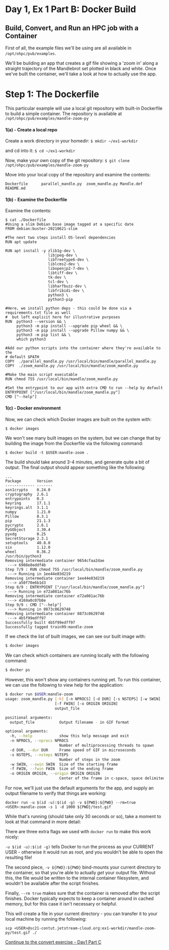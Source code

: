 # Day 1, Ex 1 Part B: Docker Build
## Build, Convert, and Run an HPC job with a Container

First of all, the example files we'll be using are all available
in `/opt/ohpc/pub/examples`.

We'll be building an app that creates a gif file showing a 'zoom in' along a 
straight trajectory of the Mandlebrot set plotted in black and white.
Once we've built the container, we'll take a look at how to actually use the app.

# Step 1: The Dockerfile
This particular example will use a local git repository with built-in 
Dockerfile to build a simple container. The repository is available at
```/opt/ohpc/pub/examples/mandle-zoom-py```

#### 1(a) - Create a local repo
Create a work directory in your homedir:
```$ mkdir ~/ex1-workdir```

and cd into it:
```$ cd ~/ex1-workdir```

Now, make your own copy of the git repository:
```$ git clone /opt/ohpc/pub/examples/mandle-zoom-py```

Move into your local copy of the repository and examine the contents:
```$ cd ./mandle-zoom-py && ls 
Dockerfile      parallel_mandle.py  zoom_mandle.py Mandle.def      README.md
```

#### 1(b) - Examine the Dockerfile
Examine the contents:
```$ cd ~/ex1-workdir
$ cat ./Dockerfile
#Using a slim Debian base image tagged at a specific date
FROM debian:buster-20210621-slim

#The next two steps install OS-level dependencies
RUN apt update

RUN apt install -y zlib1g-dev \
                   libjpeg-dev \
                   libfreetype6-dev \
                   liblcms2-dev \
                   libopenjp2-7-dev \
                   libtiff-dev \
                   tk-dev \
                   tcl-dev \
                   libharfbuzz-dev \
                   libfribidi-dev \
                   python3 \
                   python3-pip

#Here, we install python deps - this could be done via a requirements.txt file as well
#  but left explicit here for illustrative purposes
RUN  python3 --version && \
     python3 -m pip install --upgrade pip wheel && \
     python3 -m pip install --upgrade Pillow numpy && \
     python3 -m pip list && \
     which python3

#Add our python scripts into the container where they're available to the
# default $PATH
COPY  ./parallel_mandle.py /usr/local/bin/mandle/parallel_mandle.py
COPY  ./zoom_mandle.py /usr/local/bin/mandle/zoom_mandle.py

#Make the main script executable
RUN chmod 755 /usr/local/bin/mandle/zoom_mandle.py

#Set the entrypoint to our app with extra CMD to run --help by default
ENTRYPOINT ["/usr/local/bin/mandle/zoom_mandle.py"]
CMD ["--help"]
```

#### 1(c) - Docker environment
Now, we can check which Docker images are built on the system with:
```bash
$ docker images
```

We won't see many built images on the system, but we can change that by building
 the image from the Dockerfile via the following command:

```$ docker build -t $USER:mandle-zoom .```

The build should take around 3-4 minutes, and generate quite a bit of output.
The final output should appear something like the following:
```
...
Package       Version
------------- -------
asn1crypto    0.24.0
cryptography  2.6.1
entrypoints   0.3
keyring       17.1.1
keyrings.alt  3.1.1
numpy         1.21.0
Pillow        8.3.1
pip           21.1.3
pycrypto      2.6.1
PyGObject     3.30.4
pyxdg         0.25
SecretStorage 2.3.1
setuptools    40.8.0
six           1.12.0
wheel         0.36.2
/usr/bin/python3
Removing intermediate container 9654cfaa2dae
 ---> 6908e8eddf4b
Step 7/9 : RUN chmod 755 /usr/local/bin/mandle/zoom_mandle.py
 ---> Running in 1ee44e03d219
Removing intermediate container 1ee44e03d219
 ---> a50f70e6b1d3
Step 8/9 : ENTRYPOINT ["/usr/local/bin/mandle/zoom_mandle.py"]
 ---> Running in e72a081ac76b
Removing intermediate container e72a081ac76b
 ---> 4169a0c07b8e
Step 9/9 : CMD ["--help"]
 ---> Running in 0873c0629748
Removing intermediate container 0873c0629748
 ---> 4b5f99edff97
Successfully built 4b5f99edff97
Successfully tagged train99:mandle-zoom
```

If we check the list of built images, we can see our built image with:
```bash
$ docker images
```

We can check which containers are running locally with the following command:
```bash
$ docker ps
```
However, this won't show any containers running yet.  To run this container, we can use 
the following to view help for the application:
```bash
$ docker run $USER:mandle-zoom
usage: zoom_mandle.py [-h] [-n NPROCS] [-d DUR] [-s NSTEPS] [-w SWIN]
                      [-f FWIN] [-o ORIGIN ORIGIN]
                      output_file

positional arguments:
  output_file           Output filename - in GIF format

optional arguments:
  -h, --help            show this help message and exit
  -n NPROCS, --nprocs NPROCS
                        Number of multiprocessing threads to spawn
  -d DUR, --dur DUR     Frame speed of GIF in microseconds
  -s NSTEPS, --nsteps NSTEPS
                        Number of steps in the zoom
  -w SWIN, --swin SWIN  Size of the starting frame
  -f FWIN, --fwin FWIN  Size of the ending frame
  -o ORIGIN ORIGIN, --origin ORIGIN ORIGIN
                        Center of the frame in c-space, space delimited
```

For now, we'll just use the default arguments for the app, and supply an output filename
to verify that things are working:

```
docker run -u $(id -u):$(id -g) -v ${PWD}:${PWD} --rm=true <USER>:mandle-zoom -s 1 -d 1000 ${PWD}/test.gif
```

While that's running (should take only 30 seconds or so), take a moment to look 
at that command in more detail:

There are three extra flags we used with ```docker run``` to make this work nicely:

```-u $(id -u):$(id -g)```
tells Docker to run the process as your CURRENT USER - otherwise it would run
as root, and you wouldn't be able to open the resulting file!

The second piece, 
```-v ${PWD}:${PWD}```
bind-mounts your current directory to the container, so that you're able to
actually *get* your output file. Without this, the file would be written to
the internal container filesystem, and wouldn't be available after the script 
finishes.

Finally, 
```--rm true```
makes sure that the container is removed after the script finishes. Docker typically
expects to keep a container around in cached memory, but for this case it isn't necessary
or helpful.

This will create a file in your current directory - you can transfer it to your 
local machine by running the following:

```scp <USER>@sc21-contut.jetstream-cloud.org:ex1-workdir/mandle-zoom-py/test.gif ./```

[Continue to the convert exercise - Day1 Part C](https://github.com/XSEDE/Container_Tutorial/blob/main/PEARC22/7_Ex%201%20Part%20C%20-%20Singularity%20Conversion.md)
